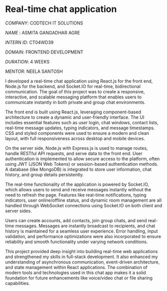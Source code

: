 # Real-time chat application

*COMPANY*: CODTECH IT SOLUTIONS

*NAME* : ASMITA GANGADHAR AGRE

*INTERN ID*: CT04WD39

*DOMAIN*: FRONTEND DEVELOPMENT

*DURATION*: 4 WEEKS

*MENTOR*: NEELA SANTOSH


I developed a real-time chat application using React.js for the front end, Node.js for the backend, and Socket.IO for real-time, bidirectional communication. The goal of this project was to create a responsive, interactive, and scalable messaging platform that enables users to communicate instantly in both private and group chat environments.

The front end is built using React.js, leveraging component-based architecture to create a dynamic and user-friendly interface. The UI includes essential features such as user login, chat windows, contact lists, real-time message updates, typing indicators, and message timestamps. CSS and styled components were used to ensure a modern and clean layout, with full responsiveness across desktop and mobile devices.

On the server side, Node.js with Express.js is used to manage routes, handle RESTful API requests, and serve data to the front end. User authentication is implemented to allow secure access to the platform, often using JWT (JSON Web Tokens) or session-based authentication methods. A database (like MongoDB) is integrated to store user information, chat history, and group details persistently.

The real-time functionality of the application is powered by Socket.IO, which allows users to send and receive messages instantly without the need to refresh the page. Features like real-time notifications, typing indicators, user online/offline status, and dynamic room management are all handled through WebSocket connections using Socket.IO on both client and server sides.

Users can create accounts, add contacts, join group chats, and send real-time messages. Messages are instantly broadcast to recipients, and chat history is maintained for a seamless user experience. Error handling, input validation, and performance optimizations were also incorporated to ensure reliability and smooth functionality under varying network conditions.

This project provided deep insight into building real-time web applications and strengthened my skills in full-stack development. It also enhanced my understanding of asynchronous communication, event-driven architecture, and state management within React applications. The combination of modern tools and technologies used in this chat app makes it a solid foundation for future enhancements like voice/video chat or file sharing capabilities.

